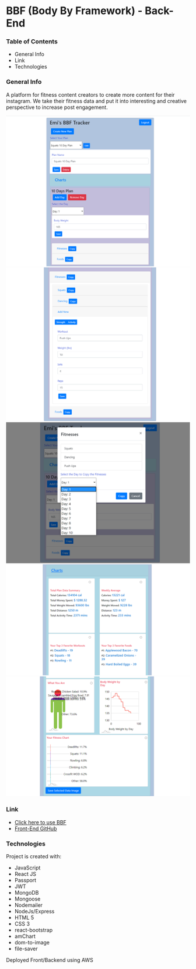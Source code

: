 # BBF (Body By Framework) - Back-End

### Table of Contents
* General Info
* Link
* Technologies

### General Info
A platform for fitness content creators to create more content for their instagram. We take their fitness data and put it into interesting and creative perspective to increase post engagement.

![BBF1](public/images/BBF1.png)
![BBF2](public/images/BBF2.png)
![BBF3](public/images/BBF3.png)
![BBF4](public/images/BBF4.png)
![BBF5](public/images/BBF5.png)

### Link
* [Click here to use BBF](https://bodybyframework.com/)
* [Front-End GitHub](https://github.com/CaptWart/BodyByFramework)

### Technologies
Project is created with:
* JavaScript
* React JS
* Passport
* JWT
* MongoDB
* Mongoose
* Nodemailer
* NodeJs/Express
* HTML 5
* CSS 3
* react-bootstrap
* amChart
* dom-to-image
* file-saver

Deployed Front/Backend using AWS